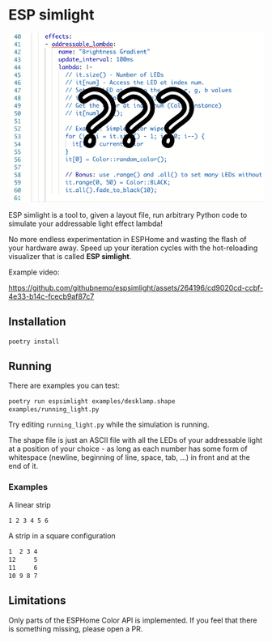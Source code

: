 # ESP simlight

![Can you feel the confusion of ESPHome light effects?](./assets/confusion.png)

ESP simlight is a tool to, given a layout file, run arbitrary Python code
to simulate your addressable light effect lambda!

No more endless experimentation in ESPHome and wasting the flash of your
hardware away. Speed up your iteration cycles with the hot-reloading
visualizer that is called **ESP simlight**.

Example video:

https://github.com/githubnemo/espsimlight/assets/264196/cd9020cd-ccbf-4e33-b14c-fcecb9af87c7

## Installation

    poetry install

## Running

There are examples you can test:

    poetry run espsimlight examples/desklamp.shape examples/running_light.py

Try editing `running_light.py` while the simulation is running.

The shape file is just an ASCII file with all the LEDs of your addressable
light at a position of your choice - as long as each number has some form
of whitespace (newline, beginning of line, space, tab, ...) in front and
at the end of it.

### Examples

A linear strip

    1 2 3 4 5 6

A strip in a square configuration

    1  2 3 4
    12     5
    11     6
    10 9 8 7


## Limitations

Only parts of the ESPHome Color API is implemented.
If you feel that there is something missing, please open a PR.
